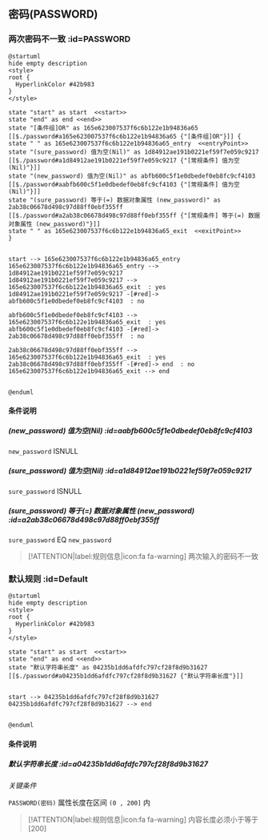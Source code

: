 ## 密码(PASSWORD) <!-- {docsify-ignore-all} -->

   

### 两次密码不一致 :id=PASSWORD

```plantuml
@startuml
hide empty description
<style>
root {
  HyperlinkColor #42b983
}
</style>

state "start" as start  <<start>>
state "end" as end <<end>>
state "[条件组]OR" as 165e623007537f6c6b122e1b94836a65 [[$./password#a165e623007537f6c6b122e1b94836a65 {"[条件组]OR"}]] {
state " " as 165e623007537f6c6b122e1b94836a65_entry  <<entryPoint>>
state "(sure_password) 值为空(Nil)" as 1d84912ae191b0221ef59f7e059c9217 [[$./password#a1d84912ae191b0221ef59f7e059c9217 {"[常规条件] 值为空(Nil)"}]]
state "(new_password) 值为空(Nil)" as abfb600c5f1e0dbedef0eb8fc9cf4103 [[$./password#aabfb600c5f1e0dbedef0eb8fc9cf4103 {"[常规条件] 值为空(Nil)"}]]
state "(sure_password) 等于(=) 数据对象属性 (new_password)" as 2ab38c06678d498c97d88ff0ebf355ff [[$./password#a2ab38c06678d498c97d88ff0ebf355ff {"[常规条件] 等于(=) 数据对象属性 (new_password)"}]]
state " " as 165e623007537f6c6b122e1b94836a65_exit  <<exitPoint>>
}


start --> 165e623007537f6c6b122e1b94836a65_entry 
165e623007537f6c6b122e1b94836a65_entry --> 1d84912ae191b0221ef59f7e059c9217 
1d84912ae191b0221ef59f7e059c9217 --> 165e623007537f6c6b122e1b94836a65_exit  : yes
1d84912ae191b0221ef59f7e059c9217 -[#red]-> abfb600c5f1e0dbedef0eb8fc9cf4103  : no

abfb600c5f1e0dbedef0eb8fc9cf4103 --> 165e623007537f6c6b122e1b94836a65_exit  : yes
abfb600c5f1e0dbedef0eb8fc9cf4103 -[#red]-> 2ab38c06678d498c97d88ff0ebf355ff  : no

2ab38c06678d498c97d88ff0ebf355ff --> 165e623007537f6c6b122e1b94836a65_exit  : yes
2ab38c06678d498c97d88ff0ebf355ff -[#red]-> end  : no
165e623007537f6c6b122e1b94836a65_exit --> end 


@enduml
```

#### 条件说明

##### (new_password) 值为空(Nil) :id=aabfb600c5f1e0dbedef0eb8fc9cf4103



`new_password` ISNULL 

##### (sure_password) 值为空(Nil) :id=a1d84912ae191b0221ef59f7e059c9217



`sure_password` ISNULL 

##### (sure_password) 等于(=) 数据对象属性 (new_password) :id=a2ab38c06678d498c97d88ff0ebf355ff



`sure_password` EQ  `new_password`

> [!ATTENTION|label:规则信息|icon:fa fa-warning]
> 两次输入的密码不一致



### 默认规则 :id=Default

```plantuml
@startuml
hide empty description
<style>
root {
  HyperlinkColor #42b983
}
</style>

state "start" as start  <<start>>
state "end" as end <<end>>
state "默认字符串长度" as 04235b1dd6afdfc797cf28f8d9b31627 [[$./password#a04235b1dd6afdfc797cf28f8d9b31627 {"默认字符串长度"}]]


start --> 04235b1dd6afdfc797cf28f8d9b31627 
04235b1dd6afdfc797cf28f8d9b31627 --> end 


@enduml
```

#### 条件说明

##### 默认字符串长度 :id=a04235b1dd6afdfc797cf28f8d9b31627


*关键条件*


`PASSWORD(密码)` 属性长度在区间 `(0 , 200]` 内

> [!ATTENTION|label:规则信息|icon:fa fa-warning]
> 内容长度必须小于等于[200]







